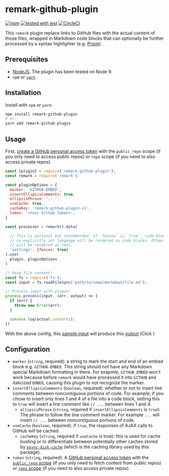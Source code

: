 # remark-github-plugin

[![npm](https://img.shields.io/npm/v/squarify.svg?style=flat-square)](https://www.npmjs.com/package/remark-github-plugin)
[![tested with jest](https://img.shields.io/badge/tested_with-jest-99424f.svg)](https://github.com/facebook/jest)
[![CircleCI](https://circleci.com/gh/huy-nguyen/remark-github-plugin/tree/master.svg?style=shield)](https://circleci.com/gh/huy-nguyen/remark-github-plugin/tree/master)

This `remark` plugin replace links to GitHub files with the actual content of those files, wrapped in Markdown code blocks that can optionally be further processed by a syntax highlighter (e.g. [Prism](http://prismjs.com/)).

## Prerequisites

- [NodeJS](https://nodejs.org/en/download/current/). The plugin has been tested on Node 9.
- `npm` or [`yarn`](https://yarnpkg.com/en/docs/getting-started).

## Installation

Install with `npm` or `yarn`:
```bash
npm install remark-github-plugin
# or:
yarn add remark-github-plugin
```

## Usage

First, [create a GitHub personal access token](https://help.github.com/articles/creating-a-personal-access-token-for-the-command-line/) with the `public_repo` scope (if you only need to access public repos) or `repo` scope (if you need to also access private repos).


```javascript
const {plugin} = require('remark-github-plugin');
const remark = require('remark');

const pluginOptions = {
  marker: 'GITHUB-EMBED',
  insertEllipsisComments: true,
  ellipsisPhrase: '...',
  useCache: true,
  cacheKey: 'remark-github-plugin-v1',
  token: '<Your Github Token>',
}

const processor = remark().data(

  // This is optional but recommended. If `fences` is `true`, code blocks with
  // no explicitly set language will be rendered as code blocks. Othewise, they
  // will be rendered as text.
  'settings', {fences: true}
).use(
  plugin, pluginOptions
)

// Read file content:
const fs = require('fs');
const input = fs.readFileSync('path/to/some/markdown/file.md');

// Process input with plugin:
process.process(input, (err, output) => {
  if (err) {
    throw new Error(err);
  }

  console.log(actual.contents);
})
```

With the above config, this [sample input](src/__fixtures__/with-cache/input.md) will produce this [output](src/__fixtures__/with-cache/expected.md) (Click )

## Configuration
- `marker` (`string`, required): a string to mark the start and end of an embed block e.g. `GITHUB-EMBED`. This string should not have any Markdown special Markdown formatting in there. For exapmle, `GITHUB_EMBED` won't work because before `remark` would have processed it into `GITHUB` and italicized `EMBED`, causing this plugin to not recognize the marker.
- `insertEllipsisComments` (`boolean`, required): whether or not to insert line comments between noncontiguous portions of code. For example, if you chose to insert only lines 1 and 4 of a file into a code block, setting this to `true` will insert a line comment like `// ...` between lines 1 and 4.
  - `ellipsisPhrase` (`string`, required if `insertEllipsisComments` is `true`): The phrase to follow the line comment marker. For example `...` will insert `// ...` between noncontiguous portions of code.
- `useCache` (`boolean`, required): if `true`, the responses of AJAX calls to GitHub will be cached.
  - `cacheKey` (`string`, required if `useCache` is true): this is used for cache busting or to differentiate between potentially other caches stored by [`async-disk-cache`](https://www.npmjs.com/package/async-disk-cache) (which is the caching library used by this package).
- `token` (`string`, required): A [GitHub personal access token](https://help.github.com/articles/creating-a-personal-access-token-for-the-command-line/) with the [`public_repo` scope](https://developer.github.com/apps/building-oauth-apps/scopes-for-oauth-apps/#available-scopes) (if you only need to fetch content from public repos) or [`repo` scope](https://developer.github.com/apps/building-oauth-apps/scopes-for-oauth-apps/#available-scopes) (if you need to also access private repos).
